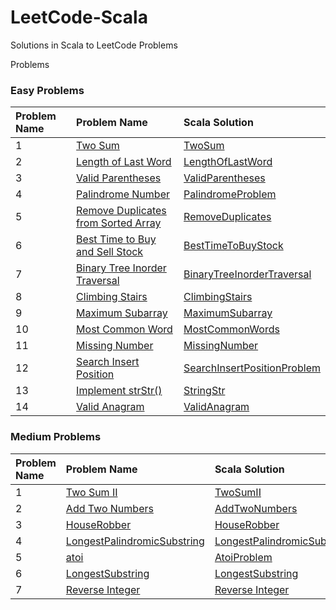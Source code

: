 # LeetCode-Scala

Solutions in Scala to LeetCode Problems

Problems

### Easy Problems

| Problem Name | Problem Name                                                                                                     | Scala Solution                                                                                    |
|:-------------|:-----------------------------------------------------------------------------------------------------------------|:--------------------------------------------------------------------------------------------------|
| 1            | [Two Sum](https://leetcode.com/problems/two-sum/)                                                                | [TwoSum](src/main/scala/com/leetcode/easy/TwoSum.scala)                                           |
| 2            | [Length of Last Word](https://leetcode.com/problems/length-of-last-word/)                                        | [LengthOfLastWord](src/main/scala/com/leetcode/easy/LengthOfLastWord.scala)                       |
| 3            | [Valid Parentheses](https://leetcode.com/problems/valid-parentheses/)                                            | [ValidParentheses](src/main/scala/com/leetcode/easy/ValidParentheses.scala)                       |
| 4            | [Palindrome Number](https://leetcode.com/problems/palindrome-number/)                                            | [PalindromeProblem](src/main/scala/com/leetcode/easy/PalindromeProblem.scala)                     |
| 5            | [Remove Duplicates from Sorted Array](https://leetcode.com/problems/remove-duplicates-from-sorted-array/)        | [RemoveDuplicates](src/main/scala/com/leetcode/easy/RemoveDuplicates.scala)                       |
| 6            | [Best Time to Buy and Sell Stock](https://leetcode.com/problems/best-time-to-buy-and-sell-stock/)                | [BestTimeToBuyStock](src/main/scala/com/leetcode/easy/BestTimeToBuyStock.scala)                   |
| 7            | [Binary Tree Inorder Traversal](https://leetcode.com/problems/binary-tree-inorder-traversal/)                    | [BinaryTreeInorderTraversal](src/main/scala/com/leetcode/easy/BinaryTreeInorderTraversal.scala)   |
| 8            | [Climbing Stairs](https://leetcode.com/problems/climbing-stairs/)                                                | [ClimbingStairs](src/main/scala/com/leetcode/easy/ClimbingStairs.scala)                           |
| 9            | [Maximum Subarray](https://leetcode.com/problems/maximum-subarray/)                                              | [MaximumSubarray](src/main/scala/com/leetcode/easy/MaximumSubarray.scala)                         |
| 10           | [Most Common Word](https://leetcode.com/problems/most-common-word/)                                              | [MostCommonWords](src/main/scala/com/leetcode/easy/MostCommonWords.scala)                         |
| 11           | [Missing Number](https://leetcode.com/problems/missing-number/)                                                  | [MissingNumber](src/main/scala/com/leetcode/easy/MissingNumber.scala)                             |
| 12           | [Search Insert Position](https://leetcode.com/problems/search-insert-position/)                                  | [SearchInsertPositionProblem](src/main/scala/com/leetcode/easy/SearchInsertPositionProblem.scala) |
| 13           | [Implement strStr()](https://leetcode.com/problems/implement-strstr/)                                            | [StringStr](src/main/scala/com/leetcode/easy/StringStr.scala)                                     |
| 14           | [Valid Anagram](https://leetcode.com/problems/valid-anagram/)                                                    | [ValidAnagram](src/main/scala/com/leetcode/easy/ValidAnagram.scala)                               |

### Medium Problems

| Problem Name | Problem Name                                                                                      | Scala Solution                                                                                     |
|:-------------|:--------------------------------------------------------------------------------------------------|:---------------------------------------------------------------------------------------------------|
| 1            | [Two Sum II](https://leetcode.com/problems/two-sum-ii-input-array-is-sorted/submissions/)         | [TwoSumII](src/main/scala/com/letcode/medium/TwoSumII.scala)                                       |
| 2            | [Add Two Numbers](https://leetcode.com/problems/add-two-numbers/)                                 | [AddTwoNumbers](src/main/scala/com/letcode/medium/AddTwoNumbers.scala)                             |
| 3            | [HouseRobber](https://leetcode.com/problems/house-robber/)                                        | [HouseRobber](src/main/scala/com/letcode/medium/HouseRobber.scala)                                 |                                                                        |              
| 4            | [LongestPalindromicSubstring](https://leetcode.com/problems/longest-palindromic-substring/)       | [LongestPalindromicSubstring](src/main/scala/com/letcode/medium/LongestPalindromicSubstring.scala) |
| 5            | [atoi](https://leetcode.com/problems/string-to-integer-atoi/)                                     | [AtoiProblem](src/main/scala/com/letcode/medium/AtoiProblem.scala)                                 |
| 6            | [LongestSubstring](https://leetcode.com/problems/longest-substring-without-repeating-characters/) | [LongestSubstring](src/main/scala/com/letcode/medium/LongestSubstring.scala)                       |
| 7            | [Reverse Integer](https://leetcode.com/problems/reverse-integer/)                                 | [Reverse Integer](src/main/scala/com/letcode/medium/ReverseInteger.scala)                          |    

